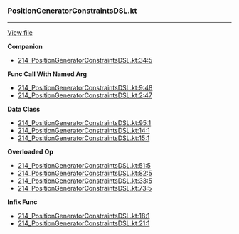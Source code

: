### PositionGeneratorConstraintsDSL.kt
---
[View file](files/214_PositionGeneratorConstraintsDSL.kt)

**Companion**

 - [214_PositionGeneratorConstraintsDSL.kt:34:5](files/214_PositionGeneratorConstraintsDSL.kt#L34)

**Func Call With Named Arg**

 - [214_PositionGeneratorConstraintsDSL.kt:9:48](files/214_PositionGeneratorConstraintsDSL.kt#L9:)
 - [214_PositionGeneratorConstraintsDSL.kt:2:47](files/214_PositionGeneratorConstraintsDSL.kt#L2:)

**Data Class**

 - [214_PositionGeneratorConstraintsDSL.kt:95:1](files/214_PositionGeneratorConstraintsDSL.kt#L95)
 - [214_PositionGeneratorConstraintsDSL.kt:14:1](files/214_PositionGeneratorConstraintsDSL.kt#L14)
 - [214_PositionGeneratorConstraintsDSL.kt:15:1](files/214_PositionGeneratorConstraintsDSL.kt#L15)

**Overloaded Op**

 - [214_PositionGeneratorConstraintsDSL.kt:51:5](files/214_PositionGeneratorConstraintsDSL.kt#L51)
 - [214_PositionGeneratorConstraintsDSL.kt:82:5](files/214_PositionGeneratorConstraintsDSL.kt#L82)
 - [214_PositionGeneratorConstraintsDSL.kt:33:5](files/214_PositionGeneratorConstraintsDSL.kt#L33)
 - [214_PositionGeneratorConstraintsDSL.kt:73:5](files/214_PositionGeneratorConstraintsDSL.kt#L73)

**Infix Func**

 - [214_PositionGeneratorConstraintsDSL.kt:18:1](files/214_PositionGeneratorConstraintsDSL.kt#L18)
 - [214_PositionGeneratorConstraintsDSL.kt:21:1](files/214_PositionGeneratorConstraintsDSL.kt#L21)
